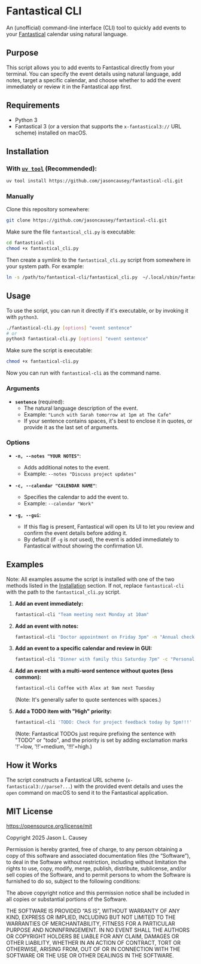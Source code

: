 # Fantastical CLI

An (unofficial) command-line interface (CLI) tool to quickly add events to your [Fantastical](https://flexibits.com/fantastical) calendar using natural language.

## Purpose

This script allows you to add events to Fantastical directly from your terminal. You can specify the event details using natural language, add notes, target a specific calendar, and choose whether to add the event immediately or review it in the Fantastical app first.

## Requirements

- Python 3
- Fantastical 3 (or a version that supports the `x-fantastical3://` URL scheme) installed on macOS.

## Installation

### With [`uv tool`](https://docs.astral.sh/uv/guides/tools/#installing-tools) (Recommended):

```bash
uv tool install https://github.com/jasoncausey/fantastical-cli.git
```

### Manually

Clone this repository somewhere:
```bash
git clone https://github.com/jasoncausey/fantastical-cli.git
```

Make sure the file `fantastical_cli.py` is executable:

```bash
cd fantastical-cli
chmod +x fantastical_cli.py
```

Then create a symlink to the `fantastical_cli.py` script from somewhere in your system path.  For example:

```bash
ln -s /path/to/fantastical-cli/fantastical_cli.py  ~/.local/sbin/fantastical-cli
```

## Usage

To use the script, you can run it directly if it's executable, or by invoking it with `python3`.

```bash
./fantastical-cli.py [options] "event sentence"
# or
python3 fantastical-cli.py [options] "event sentence"
```

Make sure the script is executable:
```bash
chmod +x fantastical-cli.py
```

Now you can run with `fantastical-cli` as the command name.

### Arguments

-   **`sentence`** (required):
    -   The natural language description of the event.
    -   Example: `"Lunch with Sarah tomorrow at 1pm at The Cafe"`
    -   If your sentence contains spaces, it's best to enclose it in quotes, or provide it as the last set of arguments.

### Options

-   **`-n, --notes "YOUR NOTES"`**:
    -   Adds additional notes to the event.
    -   Example: `--notes "Discuss project updates"`

-   **`-c, --calendar "CALENDAR NAME"`**:
    -   Specifies the calendar to add the event to.
    -   Example: `--calendar "Work"`

-   **`-g, --gui`**:
    -   If this flag is present, Fantastical will open its UI to let you review and confirm the event details before adding it.
    -   By default (if `-g` is *not* used), the event is added immediately to Fantastical without showing the confirmation UI.

## Examples

Note:  All examples assume the script is installed with one of the two methods listed in the [Installation](#installation) section.  If not, replace `fantastical-cli` with the path to the `fantastical_cli.py` script.

1.  **Add an event immediately:**
    ```bash
    fantastical-cli "Team meeting next Monday at 10am"
    ```

2.  **Add an event with notes:**
    ```bash
    fantastical-cli "Doctor appointment on Friday 3pm" -n "Annual check-up"
    ```

3.  **Add an event to a specific calendar and review in GUI:**
    ```bash
    fantastical-cli "Dinner with family this Saturday 7pm" -c "Personal" -g
    ```

4.  **Add an event with a multi-word sentence without quotes (less common):**
    ```bash
    fantastical-cli Coffee with Alex at 9am next Tuesday
    ```
    (Note: It's generally safer to quote sentences with spaces.)

5. **Add a TODO item with "High" priority:**
    ```bash
    fantastical-cli 'TODO: Check for project feedback today by 5pm!!!'
    ```
    (Note: Fantastical TODOs just require prefixing the sentence with "TODO" or "todo", and the
    priority is set by adding exclamation marks '!'=low, '!!'=medium, '!!!'=high.)

## How it Works

The script constructs a Fantastical URL scheme (`x-fantastical3://parse?...`) with the provided event details and uses the `open` command on macOS to send it to the Fantastical application.

## MIT License 
<https://opensource.org/license/mit>

Copyright 2025 Jason L. Causey

Permission is hereby granted, free of charge, to any person obtaining a copy of this software and associated documentation files (the “Software”), to deal in the Software without restriction, including without limitation the rights to use, copy, modify, merge, publish, distribute, sublicense, and/or sell copies of the Software, and to permit persons to whom the Software is furnished to do so, subject to the following conditions:

The above copyright notice and this permission notice shall be included in all copies or substantial portions of the Software.

THE SOFTWARE IS PROVIDED “AS IS”, WITHOUT WARRANTY OF ANY KIND, EXPRESS OR IMPLIED, INCLUDING BUT NOT LIMITED TO THE WARRANTIES OF MERCHANTABILITY, FITNESS FOR A PARTICULAR PURPOSE AND NONINFRINGEMENT. IN NO EVENT SHALL THE AUTHORS OR COPYRIGHT HOLDERS BE LIABLE FOR ANY CLAIM, DAMAGES OR OTHER LIABILITY, WHETHER IN AN ACTION OF CONTRACT, TORT OR OTHERWISE, ARISING FROM, OUT OF OR IN CONNECTION WITH THE SOFTWARE OR THE USE OR OTHER DEALINGS IN THE SOFTWARE.
